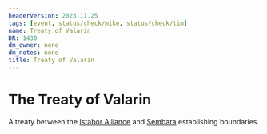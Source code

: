```yaml
---
headerVersion: 2023.11.25
tags: [event, status/check/mike, status/check/tim]
name: Treaty of Valarin
DR: 1430
dm_owner: none
dm_notes: none
title: Treaty of Valarin
---
```

# The Treaty of Valarin

A treaty between the [Istabor Alliance](<../../../history/istabor-alliance.md>) and [Sembara](<../../../gazetteer/greater-sembara/sembara/sembara.md>) establishing boundaries.

